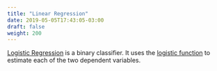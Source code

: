```yaml
---
title: "Linear Regression"
date: 2019-05-05T17:43:05-03:00
draft: false
weight: 200
---
```

[Logistic Regression](https://en.wikipedia.org/wiki/Linear_regression) is a binary classifier. It uses the
[logistic function](https://en.wikipedia.org/wiki/Logistic_function) to estimate each of the two dependent variables.
